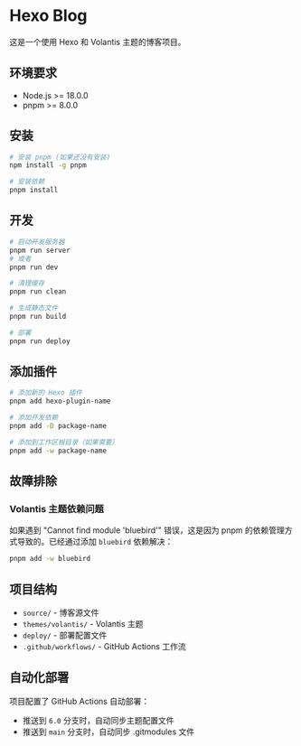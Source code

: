 # Hexo Blog

这是一个使用 Hexo 和 Volantis 主题的博客项目。

## 环境要求

- Node.js >= 18.0.0
- pnpm >= 8.0.0

## 安装

```bash
# 安装 pnpm (如果还没有安装)
npm install -g pnpm

# 安装依赖
pnpm install
```

## 开发

```bash
# 启动开发服务器
pnpm run server
# 或者
pnpm run dev

# 清理缓存
pnpm run clean

# 生成静态文件
pnpm run build

# 部署
pnpm run deploy
```

## 添加插件

```bash
# 添加新的 Hexo 插件
pnpm add hexo-plugin-name

# 添加开发依赖
pnpm add -D package-name

# 添加到工作区根目录（如果需要）
pnpm add -w package-name
```

## 故障排除

### Volantis 主题依赖问题
如果遇到 "Cannot find module 'bluebird'" 错误，这是因为 pnpm 的依赖管理方式导致的。已经通过添加 `bluebird` 依赖解决：

```bash
pnpm add -w bluebird
```

## 项目结构

- `source/` - 博客源文件
- `themes/volantis/` - Volantis 主题
- `deploy/` - 部署配置文件
- `.github/workflows/` - GitHub Actions 工作流

## 自动化部署

项目配置了 GitHub Actions 自动部署：
- 推送到 `6.0` 分支时，自动同步主题配置文件
- 推送到 `main` 分支时，自动同步 .gitmodules 文件